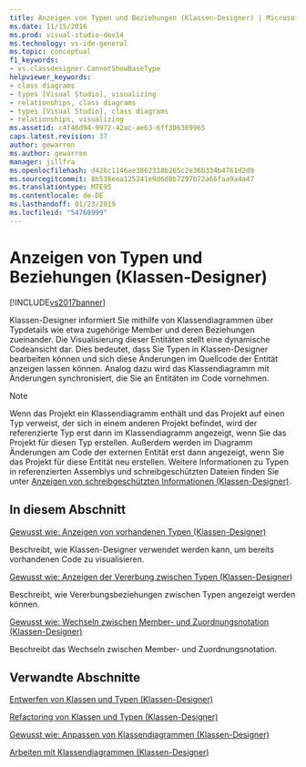 ```yaml
---
title: Anzeigen von Typen und Beziehungen (Klassen-Designer) | Microsoft-Dokumentation
ms.date: 11/15/2016
ms.prod: visual-studio-dev14
ms.technology: vs-ide-general
ms.topic: conceptual
f1_keywords:
- vs.classdesigner.CannotShowBaseType
helpviewer_keywords:
- class diagrams
- types [Visual Studio], visualizing
- relationships, class diagrams
- types [Visual Studio], class diagrams
- relationships, visualizing
ms.assetid: c4f46d94-9972-42ac-ae63-6ff306369965
caps.latest.revision: 37
author: gewarren
ms.author: gewarren
manager: jillfra
ms.openlocfilehash: d426c1146ae3862318b265c2e36b334b4761d2d9
ms.sourcegitcommit: 8b538eea125241e9d6d8b7297b72a66faa9a4a47
ms.translationtype: MTE95
ms.contentlocale: de-DE
ms.lasthandoff: 01/23/2019
ms.locfileid: "54768999"
---
```

# <a name="viewing-types-and-relationships-class-designer"></a>Anzeigen von Typen und Beziehungen (Klassen-Designer)
[!INCLUDE[vs2017banner](../includes/vs2017banner.md)]

Klassen-Designer informiert Sie mithilfe von Klassendiagrammen über Typdetails wie etwa zugehörige Member und deren Beziehungen zueinander. Die Visualisierung dieser Entitäten stellt eine dynamische Codeansicht dar. Dies bedeutet, dass Sie Typen in Klassen-Designer bearbeiten können und sich diese Änderungen im Quellcode der Entität anzeigen lassen können. Analog dazu wird das Klassendiagramm mit Änderungen synchronisiert, die Sie an Entitäten im Code vornehmen.  
  
> [!NOTE]
>  Wenn das Projekt ein Klassendiagramm enthält und das Projekt auf einen Typ verweist, der sich in einem anderen Projekt befindet, wird der referenzierte Typ erst dann im Klassendiagramm angezeigt, wenn Sie das Projekt für diesen Typ erstellen. Außerdem werden im Diagramm Änderungen am Code der externen Entität erst dann angezeigt, wenn Sie das Projekt für diese Entität neu erstellen. Weitere Informationen zu Typen in referenzierten Assemblys und schreibgeschützten Dateien finden Sie unter [Anzeigen von schreibgeschützten Informationen (Klassen-Designer)](http://msdn.microsoft.com/33e2d3a9-1668-4d10-ae56-fa09b3156e0a).  
  
## <a name="in-this-section"></a>In diesem Abschnitt  
 [Gewusst wie: Anzeigen von vorhandenen Typen (Klassen-Designer)](../ide/how-to-view-existing-types-class-designer.md)  
  
 Beschreibt, wie Klassen-Designer verwendet werden kann, um bereits vorhandenen Code zu visualisieren.  
  
 [Gewusst wie: Anzeigen der Vererbung zwischen Typen (Klassen-Designer)](../ide/how-to-view-inheritance-between-types-class-designer.md)  
  
 Beschreibt, wie Vererbungsbeziehungen zwischen Typen angezeigt werden können.  
  
 [Gewusst wie: Wechseln zwischen Member- und Zuordnungsnotation (Klassen-Designer)](../ide/how-to-change-between-member-notation-and-association-notation-class-designer.md)  
  
 Beschreibt das Wechseln zwischen Member- und Zuordnungsnotation.  
  
## <a name="related-sections"></a>Verwandte Abschnitte  
 [Entwerfen von Klassen und Typen (Klassen-Designer)](../ide/designing-classes-and-types-class-designer.md)  
  
 [Refactoring von Klassen und Typen (Klassen-Designer)](../ide/refactoring-classes-and-types-class-designer.md)  
  
 [Gewusst wie: Anpassen von Klassendiagrammen (Klassen-Designer)](../ide/how-to-customize-class-diagrams-class-designer.md)  
  
 [Arbeiten mit Klassendiagrammen (Klassen-Designer)](../ide/working-with-class-diagrams-class-designer.md)
